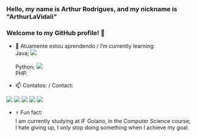 ### Hello, my name is Arthur Rodrigues, and my nickname is "ArthurLaVidali"
### Welcome to my GitHub profile! 👋


- 🌱 Atuamente estou aprendendo / I’m currently learning: <br>
Java; <img src="https://cdn.jsdelivr.net/gh/devicons/devicon/icons/java/java-original.svg" /><br>   
Python; <img src="https://cdn.jsdelivr.net/gh/devicons/devicon/icons/python/python-original.svg" /><br>
PHP. <i class="devicon-php-plain"></i><br>

- 📫 Contatos: / Contact: <br>
<div>
<a href="https://www.youtube.com/channel/UC9jmuD4Nzm3IIC-LAhFY69A" target="_blank"><img src="https://img.shields.io/badge/YouTube-FF0000?style=for-the-badge&logo=youtube&logoColor=white" target="_blank"></a>
<a href="https://www.instagram.com/a_rodrigueszz/" target="_blank"><img src="https://img.shields.io/badge/-Instagram-%23E4405F?style=for-the-badge&logo=instagram&logoColor=white" target="_blank"></a>
<a href="https://www.twitch.tv/arthurlavidali" target="_blank"><img src="https://img.shields.io/badge/Twitch-9146FF?style=for-the-badge&logo=twitch&logoColor=white" target="_blank"></a>
<a href = "mailto:arthurcas2022@gmail.com"><img src="https://img.shields.io/badge/Gmail-D14836?style=for-the-badge&logo=gmail&logoColor=white" target="_blank"></a>
<a href="https://www.linkedin.com/in/arthur-rodrigues-a01b53258/" target="_blank"><img src="https://img.shields.io/badge/-LinkedIn-%230077B5?style=for-the-badge&logo=linkedin&logoColor=white" target="_blank"></a>
</div>

- ⚡ Fun fact: <br>
    I am currently studying at IF Goiano, in the Computer Science course;<br>
    I hate giving up, I only stop doing something when I achieve my goal.<br>

